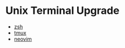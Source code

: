 # Unix Terminal Upgrade

- [zsh](./zsh/zsh.md)
- [tmux](./tmux/tmux.md)
- [neovim](./nvim/getStarted.md)
